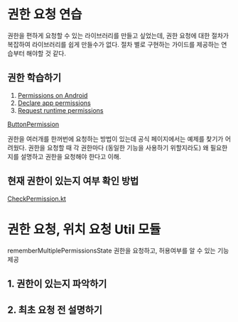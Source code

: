# 권한 요청 연습

권한을 편하게 요청할 수 있는 라이브러리를 만들고 싶었는데, 권한 요청에 대한 절차가 복잡하여 라이브러리를 쉽게 만들수가 없다.
절차 별로 구현하는 가이드를 제공하는 연습부터 해야할 것 같다.

## 권한 학습하기
1. [Permissions on Android](./documents/1_Permissions_on_Android)
2. [Declare app permissions](./documents/2_Declare_app_permissions)
3. [Request runtime permissions](./documents/3_Request_runtime_permissions)


[ButtonPermission](./documents/1_Permissions_on_Android)


권한을 여러개를 한꺼번에 요청하는 방법이 있는데 공식 페이지에서는 예제를 찾기가 어려웠다. 권한을 요청할 때 각 권한마다 (동일한 기능을 사용하기 위할지라도)
왜 필요한지를 설명하고 권한을 요청해야 한다고 이해.

## 현재 권한이 있는지 여부 확인 방법
[CheckPermission.kt](./library/src/main/java/com/sryang/library/CheckPermission.kt)



# 권한 요청, 위치 요청 Util 모듈

rememberMultiplePermissionsState 권한을 요청하고, 허용여부를 알 수 있는 기능 제공


## 1. 권한이 있는지 파악하기

## 2. 최초 요청 전 설명하기
